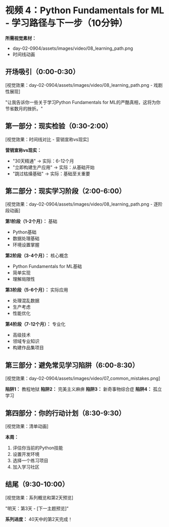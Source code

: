 # 视频 4：Python Fundamentals for ML - 学习路径与下一步（10分钟）

**所需视觉素材：**
- day-02-0904/assets/images/video/08_learning_path.png
- 时间线动画

## 开场吸引（0:00-0:30）
[视觉效果：day-02-0904/assets/images/video/08_learning_path.png - 戏剧性展现]

"让我告诉你一些关于学习Python Fundamentals for ML的严酷真相，这将为你节省数月的挫折。"

## 第一部分：现实检验（0:30-2:00）
[视觉效果：时间线对比 - 营销宣称vs现实]

**营销宣称vs现实：**
- "30天精通" → 实际：6-12个月
- "立即构建生产应用" → 实际：从基础开始
- "跳过枯燥基础" → 实际：基础至关重要

## 第二部分：现实学习阶段（2:00-6:00）
[视觉效果：day-02-0904/assets/images/video/08_learning_path.png - 逐阶段动画]

**第1阶段（1-2个月）：** 基础
- Python基础
- 数据处理基础
- 环境设置掌握

**第2阶段（3-4个月）：** 核心概念
- Python Fundamentals for ML基础
- 简单实现
- 理解局限性

**第3阶段（5-6个月）：** 实际应用
- 处理混乱数据
- 生产考虑
- 性能优化

**第4阶段（7-12个月）：** 专业化
- 高级技术
- 领域专业知识
- 构建作品集项目

## 第三部分：避免常见学习陷阱（6:00-8:30）
[视觉效果：day-02-0904/assets/images/video/07_common_mistakes.png]

**陷阱1：** 教程地狱
**陷阱2：** 完美主义麻痹
**陷阱3：** 新奇事物综合症
**陷阱4：** 孤立学习

## 第四部分：你的行动计划（8:30-9:30）
[视觉效果：清单动画]

**本周：**
1. 评估你当前的Python技能
2. 设置开发环境
3. 选择一个练习项目
4. 加入学习社区

## 结尾（9:30-10:00）
[视觉效果：系列概览和第2天预览]

"明天：第3天 - [下一主题预览]"

**系列进度：** 40天中的第2天完成！
